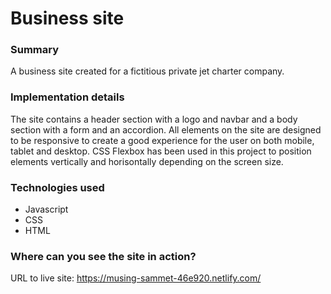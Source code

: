 # Business site

### Summary

A business site created for a fictitious private jet charter company.

### Implementation details

The site contains a header section with a logo and navbar and a body section with a form and an accordion. All elements on the site are designed to be responsive to create a good experience for the user on both mobile, tablet and desktop. CSS Flexbox has been used in this project to position elements vertically and horisontally depending on the screen size.

### Technologies used

- Javascript
- CSS
- HTML

### Where can you see the site in action?

URL to live site: https://musing-sammet-46e920.netlify.com/
